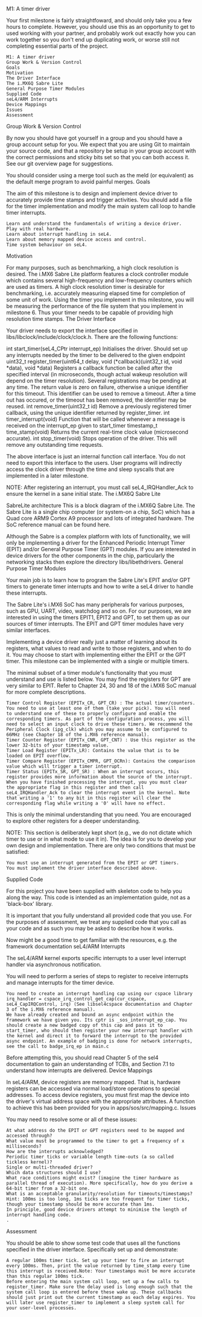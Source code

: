 M1: A timer driver

Your first milestone is fairly straightfoward, and should only take you a few hours to complete. However, you should use this as an opportunity to get to used working with your partner, and probably work out exactly how you can work together so you don't end up duplicating work, or worse still not completing essential parts of the project.

    M1: A timer driver
    Group Work & Version Control
    Goals
    Motivation
    The Driver Interface
    The i.MX6Q Sabre Lite
    General Purpose Timer Modules
    Supplied Code
    seL4/ARM Interrupts
    Device Mappings
    Issues
    Assessment

Group Work & Version Control

By now you should have got yourself in a group and you should have a group account setup for you. We expect that you are using Git to maintain your source code, and that a repository be setup in your group account with the correct permissions and sticky bits set so that you can both access it. See our git overview page for suggestions.

You should consider using a merge tool such as the meld (or equivalent) as the default merge program to avoid painful merges.
Goals

The aim of this milestone is to design and implement device driver to accurately provide time stamps and trigger activities. You should add a file for the timer implementation and modify the main system call loop to handle timer interrupts.

    Learn and understand the fundamentals of writing a device driver.
    Play with real hardware.
    Learn about interrupt handling in seL4.
    Learn about memory mapped device access and control.
    Time system behaviour on seL4.

Motivation

For many purposes, such as benchmarking, a high clock resolution is desired. The i.MX6 Sabre Lite platform features a clock controller module which contains several high-frequency and low-frequency counters which are used as timers. A high clock resolution timer is desirable for benchmarking, i.e. accurately measuring elapsed time for completion of some unit of work. Using the timer you implement in this milestone, you will be measuring the performance of the file system that you implement in milestone 6. Thus your timer needs to be capable of providing high resolution time stamps.
The Driver Interface

Your driver needs to export the interface specified in libs/libclock/include/clock/clock.h. There are the following functions:

int start_timer(seL4_CPtr interrupt_ep)
    Initialises the driver. Should set up any interrupts needed by the timer to be delivered to the given endpoint
uint32_t register_timer(uint64_t delay, void (*callback)(uint32_t id, void *data), void *data)
    Registers a callback function be called after the specified interval (in microseconds, though actual wakeup resolution will depend on the timer resolution). Several registrations may be pending at any time. The return value is zero on failure, otherwise a unique identifier for this timeout. This identifier can be used to remove a timeout. After a time out has occured, or the timeout has been removed, the identifier may be reused.
int remove_timer(uint32_t id)
    Remove a previously registered timer callback, using the unique identifier returned by register_timer.
int timer_interrupt(void)
    Function that will be called whenever a message is received on the interrupt_ep given to start_timer 
timestamp_t time_stamp(void)
    Returns the current real-time clock value (microsecond accurate).
int stop_timer(void)
    Stops operation of the driver. This will remove any outstanding time requests.

The above interface is just an internal function call interface. You do not need to export this interface to the users. User programs will indirectly access the clock driver through the time and sleep syscalls that are implemented in a later milestone.

NOTE: After registering an interrupt, you must call seL4_IRQHandler_Ack to ensure the kernel in a sane initial state.
The i.MX6Q Sabre Lite

SabreLite architecture This is a block diagram of the i.MX6Q Sabre Lite. The Sabre Lite is a single chip computer (or system-on a chip, SoC) which has a Quad core ARM9 Cortex A9 processor and lots of integrated hardware. The SoC reference manual can be found here.

Although the Sabre is a complex platform with lots of functionality, we will only be implementing a driver for the Enhanced Periodic Interrupt Timer (EPIT) and/or General Purpose Timer (GPT) modules. If you are interested in device drivers for the other components in the chip, particularly the networking stacks then explore the directory libs/libethdrivers.
General Purpose Timer Modules

Your main job is to learn how to program the Sabre Lite's EPIT and/or GPT timers to generate timer interrupts and how to write a seL4 driver to handle these interrupts.

The Sabre Lite's i.MX6 SoC has many peripherals for various purposes, such as GPU, UART, video, watchdog and so on. For our purposes, we are interested in using the timers EPIT1, EPIT2 and GPT, to set them up as our sources of timer interrupts. The EPIT and GPT timer modules have very similar interfaces.

Implementing a device driver really just a matter of learning about its registers, what values to read and write to those registers, and when to do it. You may choose to start with implementing either the EPIT or the GPT timer. This milestone can be implemented with a single or multiple timers.

The minimal subset of a timer module's functionality that you must understand and use is listed below. You may find the registers for GPT are very similar to EPIT. Refer to Chapter 24, 30 and 18 of the i.MX6 SoC manual for more complete descriptions.

    Timer Control Register (EPITx_CR, GPT_CR) : The actual timer/counters. You need to use at least one of them (take your pick). You will need to understand one of these to properly configure and enable the corresponding timers. As part of the configuration process, you will need to select an input clock to drive these timers. We recommend the Peripheral Clock (ipg_clk) which you may assume to be configured to 66MHz (see Chapter 18 of the i.MX6 reference manual).
    Timer Counter Register (EPITx_CNR, GPT_CNT) : Use this register as the lower 32-bits of your timestamp value.
    Timer Load Register (EPITx_LR): Contains the value that is to be loaded on EPIT overflow.
    Timer Compare Register (EPITx_CMPR, GPT_OCRn): Contains the comparison value which will trigger a timer interrupt.
    Timer Status (EPITx_SR, GPT_SR) : When an interrupt occurs, this register provides more information about the source of the interrupt. When you have finished processing the interrupt, you you must clear the appropriate flag in this register and then call seL4_IRQHandler_Ack to clear the interrupt event in the kernel. Note that writing a '1' to any bit in this register will clear the corresponding flag while writing a '0' will have no effect.

This is only the minimal understanding that you need. You are encouraged to explore other registers for a deeper understanding.

NOTE: This section is deliberately kept short (e.g., we do not dictate which timer to use or in what mode to use it in). The idea is for you to develop your own design and implementation. There are only two conditions that must be satisfied:

    You must use an interrupt generated from the EPIT or GPT timers.
    You must implement the driver interface described above. 

Supplied Code

For this project you have been supplied with skeleton code to help you along the way. This code is intended as an implementation guide, not as a 'black-box' library.

It is important that you fully understand all provided code that you use. For the purposes of assessment, we treat any supplied code that you call as your code and as such you may be asked to describe how it works.

Now might be a good time to get familiar with the resources, e.g. the framework documentation
seL4/ARM Interrupts

The seL4/ARM kernel exports specific interrupts to a user level interrupt handler via asynchronous notification.

You will need to perform a series of steps to register to receive interrupts and manage interrupts for the timer device.

    You need to create an interrupt handling cap using our cspace library irq_handler = cspace_irq_control_get_cap(cur_cspace, seL4_CapIRQControl, irq) (See libsel4cspace documentation and Chapter 3 of the i.MX6 reference manual).
    We have already created and bound an async endpoint within the framework we have given you. Its cptr is _sos_interrupt_ep_cap. You should create a new badged copy of this cap and pass it to start_timer, who should then register your new interrupt handler with the kernel and direct it to forward the interrupt to the provided async endpoint. An example of badging is done for network interrupts, see the call to badge_irq_ep in main.c

Before attempting this, you should read Chapter 5 of the sel4 documentation to gain an understanding of TCBs, and Section 7.1 to understand how interrupts are delivered.
Device Mappings

In seL4/ARM, device registers are memory mapped. That is, hardware registers can be accessed via normal load/store operations to special addresses. To access device registers, you must first map the device into the driver's virtual address space with the appropriate attributes. A function to achieve this has been provided for you in apps/sos/src/mapping.c.
Issues

You may need to resolve some or all of these issues:

    At what address do the EPIT or GPT registers need to be mapped and accessed through?
    What value must be programmed to the timer to get a frequency of x milliseconds?
    How are the interrupts acknowledged?
    Periodic timer ticks or variable length time-outs (a so called tickless kernel)?
    Single or multi-threaded driver?
    Which data structures should I use?
    What race conditions might exist? (imagine the timer hardware as parallel thread of execution). More specifically, how do you derive a 64-bit timer from a 32-bit one.
    What is an acceptable granularity/resolution for timeouts/timestamps? Hint: 100ms is too long, 1ms ticks are too frequent for timer ticks, though your timestamp should be more accurate than 1ms.
    In principle, good device drivers attempt to minimise the length of interrupt handling code.
    . 

Assessment

You should be able to show some test code that uses all the functions specified in the driver interface. Specifically set up and demonstrate:

    A regular 100ms timer tick. Set up your timer to fire an interrupt every 100ms. Then, print the value returned by time_stamp every time this interrupt is received.Note: Your timestamps must be more accurate than this regular 100ms tick.
    Before entering the main system call loop, set up a few calls to register_timer. Make sure the delay used is long enough such that the system call loop is entered before these wake up. These callbacks should just print out the current timestamp as each delay expires. You will later use register_timer to implement a sleep system call for your user-level processes.
